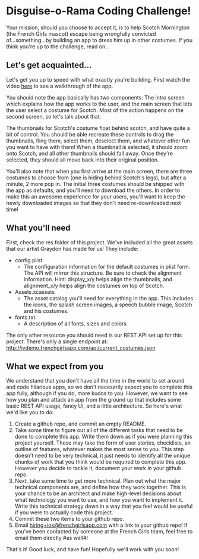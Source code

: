 # Disguise-o-Rama Coding Challenge!

Your mission, should you choose to accept it, is to help Scotch Mornington (the French Girls mascot) escape being wrongfully convicted of...something...by building an app to dress him up in other costumes.  If you think you're up to the challenge, read on...

## Let's get acquainted...

Let's get you up to speed with what exactly you're building.  First watch the video [here](https://github.com/FrenchGirls/ios-coding-challenge/blob/master/demo_video/Disguise-o-Rama%20Demo.mov) to see a walkthrough of the app.

You should note the app basically has two components:  The intro screen which explains how the app works to the user, and the main screen that lets the user select a costume for Scotch.  Most of the action happens on the second screen, so let's talk about that.

The thumbnails for Scotch's costume float behind scotch, and have quite a bit of control.  You should be able recreate these controls to drag the thumbnails, fling them, select them, deselect them, and whatever other fun you want to have with them!  When a thumbnail is selected, it should zoom onto Scotch, and all other thumbnails should fall away.  Once they're selected, they should all move back into their original position.

You'll also note that when you first arrive at the main screen, there are three costumes to choose from (one is hiding behind Scotch's legs), but after a minute, 2 more pop in.  The initial three costumes should be shipped with the app as defaults, and you'll need to download the others.  In order to make this an awesome experience for your users, you'll want to keep the newly downloaded images so that they don't need re-downloaded next time!

## What you'll need

First, check the res folder of this project.  We've included all the great assets that our artist Graydon has made for us!  They include:
* config.plist
    * The configuration information for the default costumes in plist form.  The API will mirror this structure.  Be sure to check the alignment information.  Hint:  display_x/y helps align the thumbnails, and alignment_x/y helps align the costumes on top of Scotch.
* Assets.xcassets
    * The asset catalog you'll need for everything in the app.  This includes the icons, the splash screen images, a speech bubble image, Scotch and his costumes.
* fonts.txt
    * A description of all fonts, sizes and colors

The only other resource you should need is our REST API set up for this project.  There's only a single endpoint at: http://ivdemo.frenchgirlsapp.com/api/current_costumes.json

## What we expect from you

We understand that you don't have all the time in the world to set around and code hilarious apps, so we don't necesarily expect you to complete this app fully, although if you do, more kudos to you.  However, we want to see how you plan and attack an app from the ground up that includes some basic REST API usage, fancy UI, and a little architecture.  So here's what we'd like you to do:

1. Create a github repo, and commit an empty README.
1. Take some time to figure out all of the different tasks that need to be done to complete this app.  Write them down as if you were planning this project yourself.  These may take the form of user stories, checklists, an outline of features, whatever makes the most sense to you.  This step doesn't need to be very technical, it just needs to identify all the unique chunks of work that you think would be required to complete this app.  However you decide to tackle it, document your work in your github repo.
1. Next, take some time to get more technical.  Plan out what the major technical components are, and define how they work together.  This is your chance to be an architect and make high-level decisions about what technology you want to use, and how you want to implement it.  Write this technical strategy down in a way that you feel would be useful if you were to actually code this project.
1. Commit these two items to your github repo.
1. Email hiring+ios@frenchgirlsapp.com with a link to your github repo!  If you've been contacted by someone at the French Girls team, feel free to email them directly #as well#!

That's it!  Good luck, and have fun!  Hopefully we'll work with you soon!
